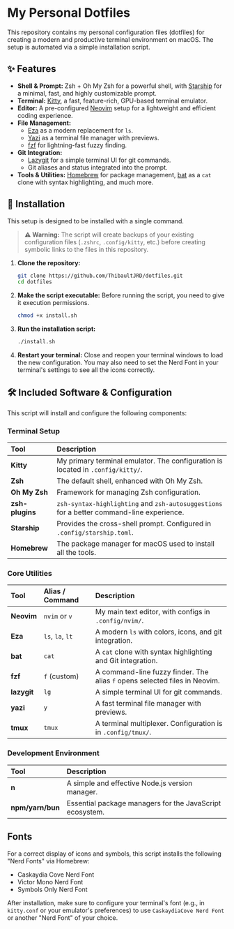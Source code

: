 # My Personal Dotfiles

This repository contains my personal configuration files (dotfiles) for creating a modern and productive terminal environment on macOS. The setup is automated via a simple installation script.

## ✨ Features

- **Shell & Prompt:** Zsh + Oh My Zsh for a powerful shell, with [Starship](https://starship.rs/) for a minimal, fast, and highly customizable prompt.
- **Terminal:** [Kitty](https://sw.kovidgoyal.net/kitty/), a fast, feature-rich, GPU-based terminal emulator.
- **Editor:** A pre-configured [Neovim](https://neovim.io/) setup for a lightweight and efficient coding experience.
- **File Management:**
  - [Eza](https://github.com/eza-community/eza) as a modern replacement for `ls`.
  - [Yazi](https://github.com/sxyazi/yazi) as a terminal file manager with previews.
  - [fzf](https://github.com/junegunn/fzf) for lightning-fast fuzzy finding.
- **Git Integration:**
  - [Lazygit](https://github.com/jesseduffield/lazygit) for a simple terminal UI for git commands.
  - Git aliases and status integrated into the prompt.
- **Tools & Utilities:** [Homebrew](https://brew.sh/) for package management, [bat](https://github.com/sharkdp/bat) as a `cat` clone with syntax highlighting, and much more.

## 🚀 Installation

This setup is designed to be installed with a single command.

> **⚠️ Warning:** The script will create backups of your existing configuration files (`.zshrc`, `.config/kitty`, etc.) before creating symbolic links to the files in this repository.

1. **Clone the repository:**

   ```bash
   git clone https://github.com/ThibaultJRD/dotfiles.git
   cd dotfiles
   ```

2. **Make the script executable:**
   Before running the script, you need to give it execution permissions.

   ```bash
   chmod +x install.sh
   ```

3. **Run the installation script:**

   ```bash
   ./install.sh
   ```

4. **Restart your terminal:**
   Close and reopen your terminal windows to load the new configuration. You may also need to set the Nerd Font in your terminal's settings to see all the icons correctly.

## 🛠️ Included Software & Configuration

This script will install and configure the following components:

### Terminal Setup

| Tool            | Description                                                                               |
| :-------------- | :---------------------------------------------------------------------------------------- |
| **Kitty**       | My primary terminal emulator. The configuration is located in `.config/kitty/`.           |
| **Zsh**         | The default shell, enhanced with Oh My Zsh.                                               |
| **Oh My Zsh**   | Framework for managing Zsh configuration.                                                 |
| **zsh-plugins** | `zsh-syntax-highlighting` and `zsh-autosuggestions` for a better command-line experience. |
| **Starship**    | Provides the cross-shell prompt. Configured in `.config/starship.toml`.                   |
| **Homebrew**    | The package manager for macOS used to install all the tools.                              |

### Core Utilities

| Tool        | Alias / Command  | Description                                                                |
| :---------- | :--------------- | :------------------------------------------------------------------------- |
| **Neovim**  | `nvim` or `v`    | My main text editor, with configs in `.config/nvim/`.                      |
| **Eza**     | `ls`, `la`, `lt` | A modern `ls` with colors, icons, and git integration.                     |
| **bat**     | `cat`            | A `cat` clone with syntax highlighting and Git integration.                |
| **fzf**     | `f` (custom)     | A command-line fuzzy finder. The alias `f` opens selected files in Neovim. |
| **lazygit** | `lg`             | A simple terminal UI for git commands.                                     |
| **yazi**    | `y`              | A fast terminal file manager with previews.                                |
| **tmux**    | `tmux`           | A terminal multiplexer. Configuration is in `.config/tmux/`.               |

### Development Environment

| Tool             | Description                                              |
| :--------------- | :------------------------------------------------------- |
| **n**            | A simple and effective Node.js version manager.          |
| **npm/yarn/bun** | Essential package managers for the JavaScript ecosystem. |

## Fonts

For a correct display of icons and symbols, this script installs the following "Nerd Fonts" via Homebrew:

- Caskaydia Cove Nerd Font
- Victor Mono Nerd Font
- Symbols Only Nerd Font

After installation, make sure to configure your terminal's font (e.g., in `kitty.conf` or your emulator's preferences) to use `CaskaydiaCove Nerd Font` or another "Nerd Font" of your choice.
